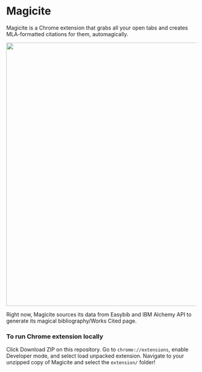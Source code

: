 # Magicite

Magicite is a Chrome extension that grabs all your open tabs and creates MLA-formatted citations for them, automagically.

<img src="https://cl.ly/1c3j0D2m0G1J/Screen%20Recording%202016-09-24%20at%2008.06%20PM.gif" width="700">

Right now, Magicite sources its data from Easybib and IBM Alchemy API to generate its magical bibliography/Works Cited page.

### To run Chrome extension locally

Click Download ZIP on this repository. Go to `chrome://extensions`, enable Developer mode, and select load unpacked extension. Navigate to your unzipped copy of Magicite and select the `extension/` folder!
